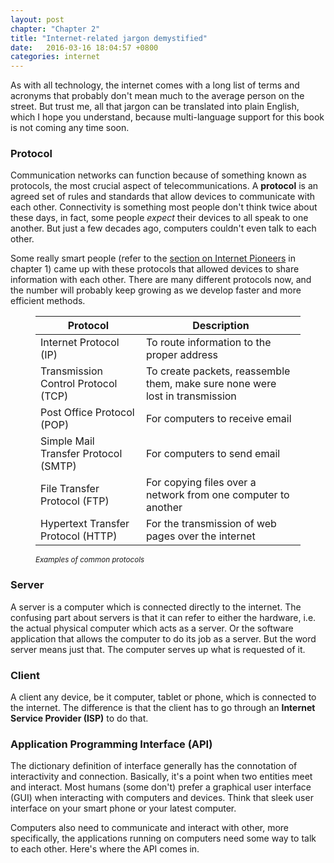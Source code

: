 ```yaml
---
layout: post
chapter: "Chapter 2"
title: "Internet-related jargon demystified"
date:   2016-03-16 18:04:57 +0800
categories: internet
---
```

As with all technology, the internet comes with a long list of terms and acronyms that probably don't mean much to the average person on the street. But trust me, all that jargon can be translated into plain English, which I hope you understand, because multi-language support for this book is not coming any time soon.

### Protocol

Communication networks can function because of something known as protocols, the most crucial aspect of telecommunications. A **protocol** is an agreed set of rules and standards that allow devices to communicate with each other. Connectivity is something most people don't think twice about these days, in fact, some people *expect* their devices to all speak to one another. But just a few decades ago, computers couldn't even talk to each other. 

Some really smart people (refer to the [section on Internet Pioneers](./chapter1.html#the-pioneers-of-the-internet)  in chapter 1) came up with these protocols that allowed devices to share information with each other. There are many different protocols now, and the number will probably keep growing as we develop faster and more efficient methods.

<figure>
    <table class="nomargin">
        <thead>
            <tr>
                <th>Protocol</th>
                <th>Description</th>
            </tr>
        </thead>
        <tbody>
            <tr>
                <td>Internet Protocol (IP)</td>
                <td>To route information to the proper address</td>
            </tr>
            <tr>
                <td>Transmission Control Protocol (TCP)</td>
                <td>To create packets, reassemble them, make sure none were lost in transmission</td>
            </tr>
            <tr>
                <td>Post Office Protocol (POP)</td>
                <td>For computers to receive email</td>
            </tr>
            <tr>
                <td>Simple Mail Transfer Protocol (SMTP)</td>
                <td>For computers to send email</td>
            </tr>
            <tr>
                <td>File Transfer Protocol (FTP)</td>
                <td>For copying files over a network from one computer to another</td>
            </tr>
            <tr>
                <td>Hypertext Transfer Protocol (HTTP)</td>
                <td>For the transmission of web pages over the internet</td>
            </tr>
        </tbody>
    </table>
    <figcaption class="txt-center"><small><em>Examples of common protocols</em></small></figcaption>
</figure>

### Server

A server is a computer which is connected directly to the internet. The confusing part about servers is that it can refer to either the hardware, i.e. the actual physical computer which acts as a server. Or the software application that allows the computer to do its job as a server. But the word server means just that. The computer serves up what is requested of it.

### Client

A client any device, be it computer, tablet or phone, which is connected to the internet. The difference is that the client has to go through an **Internet Service Provider (ISP)** to do that. 

### Application Programming Interface (API)

The dictionary definition of interface generally has the connotation of interactivity and connection. Basically, it's a point when two entities meet and interact. Most humans (some don't) prefer a graphical user interface (GUI) when interacting with computers and devices. Think that sleek user interface on your smart phone or your latest computer. 

Computers also need to communicate and interact with other, more specifically, the applications running on computers need some way to talk to each other. Here's where the API comes in. 
